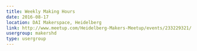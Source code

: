 ```yaml
---
title: Weekly Making Hours
date: 2016-08-17
location: DAI Makerspace, Heidelberg
link: http://www.meetup.com/Heidelberg-Makers-Meetup/events/233229321/
usergroup: makershd
type: usergroup
---
```

